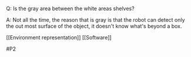 Q: Is the gray area between the white areas shelves?

A: Not all the time, the reason that is gray is that the robot can detect only the out most surface of the object, it doesn't know what's beyond a box.

[[Environment representation]]
[[Software]]

#P2 